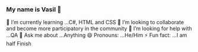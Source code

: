 ### My name is Vasil 👋

 🌱 I’m currently learning ...C#, HTML and CSS
 👯 I’m looking to collaborate and become more participatory in the community
 🤔 I’m looking for help with ...QA
 💬 Ask me about ...Anything
 😄 Pronouns: ...He/Him
 ⚡ Fun fact: ...I am half Finish
